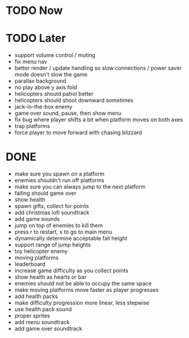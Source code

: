 # TODO Now

# TODO Later
- support volume control / muting
- fix menu nav
- better render / update handling so slow connections / power saver mode doesn't slow the game
- parallax background
- no play above y axis fold
- helicopters should patrol better
- helicopters should shoot downward sometimes
- jack-in-the-box enemy
- game over sound, pause, then show menu
- fix bug where player shifts a bit when platform moves on both axes
- trap platforms
- force player to move forward with chasing blizzard

# DONE
- make sure you spawn on a platform
- enemies shouldn't run off platforms
- make sure you can always jump to the next platform
- falling should game over
- show health
- spawn gifts, collect for points
- add christmas lofi soundtrack
- add game sounds
- jump on top of enemies to kill them
- press r to restart, x to go to main menu
- dynamically determine acceptable fall height
- support range of jump heights
- toy helicopter enemy
- moving platforms
- leaderboard
- increase game difficulty as you collect points
- show health as hearts or bar
- enemies should not be able to occupy the same space
- make moving platforms move faster as player progresses
- add health packs
- make difficulty progression more linear, less stepwise
- use health pack sound
- proper sprites
- add menu soundtrack
- add game over soundtrack
